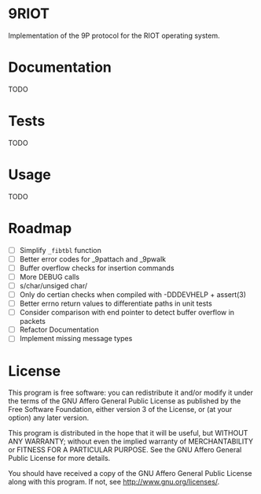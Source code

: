 9RIOT
=====

Implementation of the 9P protocol for the RIOT operating system.

Documentation
=============

TODO

Tests
=====

TODO

Usage
=====

TODO

Roadmap
=======

* [ ] Simplify `_fibtbl` function
* [ ] Better error codes for _9pattach and _9pwalk
* [ ] Buffer overflow checks for insertion commands
* [ ] More DEBUG calls
* [ ] s/char/unsiged char/
* [ ] Only do certian checks when compiled with -DDDEVHELP + assert(3)
* [ ] Better errno return values to differentiate paths in unit tests
* [ ] Consider comparison with end pointer to detect buffer overflow in packets
* [ ] Refactor Documentation
* [ ] Implement missing message types

License
=======

This program is free software: you can redistribute it and/or
modify it under the terms of the GNU Affero General Public
License as published by the Free Software Foundation, either
version 3 of the License, or (at your option) any later version.

This program is distributed in the hope that it will be useful,
but WITHOUT ANY WARRANTY; without even the implied warranty of
MERCHANTABILITY or FITNESS FOR A PARTICULAR PURPOSE. See the GNU
Affero General Public License for more details.

You should have received a copy of the GNU Affero General Public
License along with this program. If not, see
<http://www.gnu.org/licenses/>.
